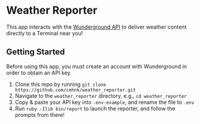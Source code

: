 # Weather Reporter

This app interacts with the [Wunderground API](https://www.wunderground.com/weather/api/d/docs?d=index) to deliver weather content directly to a Terminal near you!

## Getting Started
Before using this app, you must create an account with Wunderground in order to obtain an API key.

1. Clone this repo by running `git clone https://github.com/cmhnk/weather_reporter.git`
2. Navigate to the `weather_reporter` directory, e.g., `cd weather_reporter`
3. Copy & paste your API key into `.env-example`, and rename the file to `.env`
4. Run `ruby -Ilib bin/report` to launch the reporter, and follow the prompts from there!


<!-- 2. Run `gem install weather_reporter` *(?) maybe not necessary* -->
